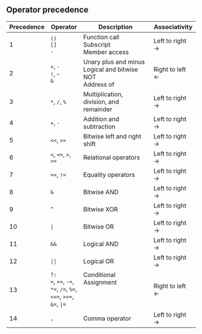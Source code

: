 
 ## Operator precedence

| Precedence  | Operator                                                                                                  | Description                                                      | Associativity         |
| ----------- | --------------------------------------------------------------------------------------------------------- | ---------------------------------------------------------------- | --------------------- |
| 1           | ``()`` <br>``[]`` <br> ``.``                                                                              | Function call <br>Subscript<br> Member access                    | Left to right &#8594; |
| 2           | ``+``, ``-`` <br>``!``, ``~`` <br>``&``                                                                   | Unary plus and minus <br>Logical and bitwise NOT <br> Address of | Right to left &#8592; |
| 3           | ``*``, ``/``, ``%``                                                                                       | Multiplication, division, and remainder                          | Left to right &#8594; |
| 4           | ``+``, ``-``                                                                                              | Addition and subtraction                                         | Left to right &#8594; |
| 5           | ``<<``, ``>>``                                                                                            | Bitwise left and right shift                                     | Left to right &#8594; |
| 6           | ``<``, ``<=``, ``>``, ``>=``                                                                              | Relational operators                                             | Left to right &#8594; |
| 7           | ``==``, ``!=``                                                                                            | Equality operators                                               | Left to right &#8594; |
| 8           | ``&``                                                                                                     | Bitwise AND                                                      | Left to right &#8594; |
| 9           | ``^``                                                                                                     | Bitwise XOR                                                      | Left to right &#8594; |
| 10          | ``\|``                                                                                                    | Bitwise OR                                                       | Left to right &#8594; |
| 11          | ``&&``                                                                                                    | Logical AND                                                      | Left to right &#8594; |
| 12          | ``\|\|``                                                                                                  | Logical OR                                                       | Left to right &#8594; |
| 13          | ``?:`` <br>``=``, ``+=``, ``-=``, <br> ``*=``, ``/=``, ``%=``, <br> ``<<=``, ``>>=``, <br>``&=``, ``\|=`` | Conditional <br> Assignment <br><br><br><br>                     | Right to left &#8592; |
| 14          | ``,``                                                                                                     | Comma operator                                                   | Left to right &#8594; |

